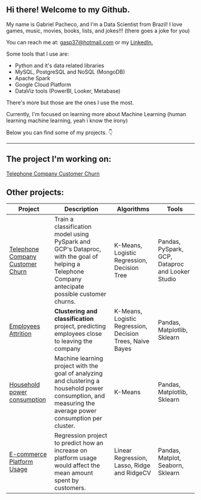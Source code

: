 ## **Hi there! Welcome to my Github.**

My name is Gabriel Pacheco, and I'm a Data Scientist from Brazil! 
I love games, music, movies, books, lists, and jokes!!! (there goes a joke for you)

You can reach me at: gasp37@hotmail.com
or my [LinkedIn.](linkedin.com/in/gabriel-pacheco37/)

Some tools that I use are:

- Python and it's data related libraries
- MySQL, PostgreSQL and NoSQL (MongoDB)
- Apache Spark
- Google Cloud Platform
- DataViz tools (PowerBI, Looker, Metabase)

There's more but those are the ones I use the most.

Currently, I'm focused on learning more about Machine Learning (human learning machine learning, yeah i know the irony)

Below you can find some of my projects. 👇


---

## The project I'm working on:

[Telephone Company Customer Churn](https://github.com/gasp37/telco-customer-churn)

## Other projects:

|Project |Description | Algorithms|Tools|
|--------|------------|------|------|
|[Telephone Company Customer Churn](https://github.com/gasp37/telco-customer-churn)| Train a classification model using PySpark and GCP's Dataproc, with the goal of helping a Telephone Company antecipate possible customer churns.| K-Means, Logistic Regression, Decision Tree |Pandas, PySpark, GCP, Dataproc and Looker Studio|
|[Employees Attrition](https://github.com/gasp37/employee-attrition-and-performance)| **Clustering and classification** project, predicting employees close to leaving the company| K-Means, Logistic Regression, Decision Trees, Naive Bayes| Pandas, Matplotlib, Sklearn|
|[Household power consumption](https://github.com/gasp37/household-power-consumption)| Machine learning project with the goal of analyzing and clustering a household power consumption, and measuring the average power consumption per cluster. | K-Means | Pandas, Matplotlib, Sklearn|
|[E-commerce Platform Usage](https://github.com/gasp37/e-commerce-platform-usage/blob/main/README.md)| Regression project to predict how an increase on platform usage would affect the mean amount spent by customers.|Linear Regression, Lasso, Ridge and RidgeCV |Pandas, Matplot, Seaborn, Sklearn|

